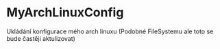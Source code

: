 # MyArchLinuxConfig
Ukládání konfigurace mého arch linuxu (Podobné FileSystemu ale toto se bude častěji aktulizovat)
